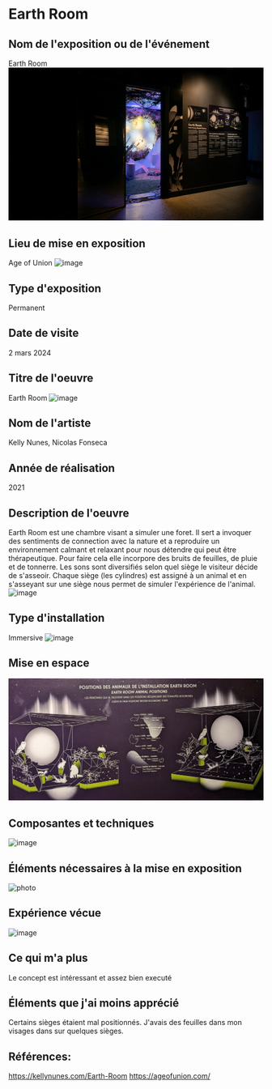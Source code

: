 # Earth Room

## Nom de l'exposition ou de l'événement
Earth Room
![image](media/affiche_earth_room.jpg)

## Lieu de mise en exposition
Age of Union
![image](media/)

## Type d'exposition
Permanent

## Date de visite
2 mars 2024
 
## Titre de l'oeuvre
Earth Room
![image](media/)
 
## Nom de l'artiste
 Kelly Nunes, Nicolas Fonseca

## Année de réalisation	
2021

## Description de l'oeuvre
Earth Room est une chambre visant a simuler une foret. Il sert a invoquer des sentiments de connection avec la nature et a reproduire un environnement calmant et relaxant pour nous détendre qui peut être thérapeutique. Pour faire cela elle incorpore des bruits de feuilles, de pluie et de tonnerre. Les sons sont diversifiés selon quel siège le visiteur décide de s'asseoir. Chaque siège (les cylindres) est assigné à un animal et en s'asseyant sur une siège nous permet de simuler l'expérience de l'animal.
![image](media/)

## Type d'installation
Immersive
![image](media/)

## Mise en espace
![image](media/plan_earth_room.png)

## Composantes et techniques	
![image](media/)

## Éléments nécessaires à la mise en exposition	
![photo](media/)

## Expérience vécue
![image](media/)

## Ce qui m'a plus
Le concept est intéressant et assez bien executé

## Éléments que j'ai moins apprécié
Certains sièges étaient mal positionnés. J'avais des feuilles dans mon visages dans sur quelques sièges.

## Références:
<https://kellynunes.com/Earth-Room>
<https://ageofunion.com/>
